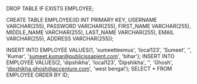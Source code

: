 DROP TABLE IF EXISTS EMPLOYEE;

CREATE TABLE EMPLOYEE(ID INT PRIMARY KEY, USERNAME VARCHAR(255), PASSWORD VARCHAR(255), FIRST_NAME VARCHAR(255), MIDDLE_NAME VARCHAR(255), LAST_NAME VARCHAR(255), EMAIL VARCHAR(255), ADDRESS VARCHAR(255));

INSERT INTO EMPLOYEE VALUES(1, 'sumeetteemus', 'local123', 'Sumeet', '', 'Kumar', 'sumeet.kumar@publicissapient.com', 'bihar');
INSERT INTO EMPLOYEE VALUES(2, 'dipshikha', 'local123', 'Dipshikha', '', 'Ghosh', 'dipshikha.ghosh@accenture.com', 'west bengal');
SELECT * FROM EMPLOYEE ORDER BY ID;